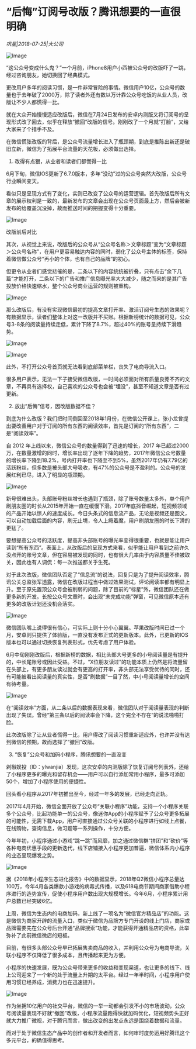 # “后悔”订阅号改版？腾讯想要的一直很明确

*巩星|2018-07-25|大公司*

![Image](http://p3.pstatp.com/large/pgc-image/1532566309313e99d0e3259)

“这公众号变成什么鬼？”一个月前，iPhone8用户小西被公众号的改版吓了一跳，经过咨询朋友，她切换回了经典模式。

更改用户多年的阅读习惯，是一件非常冒险的事情。微信用户10亿，公众号的数量也于去年破了2000万，除了读者外还有数以万计靠公众号吃饭的从业人员，改版让不少人都慌得一比。

就在大众开始慢慢适应改版后，微信在7月24日发布的安卓内测版又将订阅号的呈现形式改了回去，似乎在释放“撤回”改版的信号。刚刚改了一个月就“打脸”，又给大家来了个措手不及。

在微信慌张改版的背后，是公众号流量增长进入了瓶颈期，到底是推陈出新还是破旧立新，微信为了拓展平台流量的天花板，必须做出选择。

1. 改得有点狠，从业者和读者们都慌得一比

6月下旬，微信IOS更新了6.7.0版本，多年“没动”过的公众号突然大改版，公众号行业瞬间变天。

看似只是呈现方式有了变化，实则已改变了公众号的运营逻辑。首先改版后所有文章的展示权利是一致的，最新发布的文章会出现在公众号页面最上方，然后会被新发布的给覆盖沉没掉，故而推送时间的把握变得十分重要。

![Image](http://p3.pstatp.com/large/pgc-image/1532566287486386dc55068)

改版前后对比

其次，从视觉上来说，改版后的公众号从“公众号名称＞文章标题”变为“文章标题＞公众号名称”，在用户更容易触达内容的同时，弱化了公众号主体的标签，保持着微信做公众号“再小的个体，也有自己的品牌”的初心。

但更令从业者们感觉悲催的是，二条以下的内容统统被折叠，只有点击“余下几篇”才能打开，二条以下的广告和推广信息曝光率大大减少，随之而来的是其广告投放价格快速缩水，整个公众号商业运营的规则被重构。

![Image](http://p3.pstatp.com/large/pgc-image/1532566287277a7c8329fe0)

那么改版后，有没有实现微信最初的提高文章打开率、激活订阅号生态的效果呢？有数据显示，读者们整体上对这一改版并不买账。根据新榜统计的数据可见，公众号3-8条的阅读量持续走低，累计下降了8.7%，超过40%的账号呈持续下滑趋势。

![Image](http://p3.pstatp.com/large/pgc-image/153256628728682f1013bfd)

![Image](http://p1.pstatp.com/large/pgc-image/15325662872830170ed36f0)

此外，不打开公众号首页就无法看到底部菜单栏，丧失了电商导流入口。

很多用户表示，无法一下子接受微信改版，一时间必须面对所有质量良莠不齐的文章，不再具有选择权，自己喜欢的公众号也会被“埋没”，甚至不知道文章是否有过更新。

2. 放出“后悔”信号，因改版数据不佳？

到底为什么改版？我们把时间倒回至2018年1月份，在微信公开课上，张小龙曾提出要改善用户对于订阅的所有东西的阅读效率，首先是订阅的“所有东西”，二是“阅读效率”。

自 2012 年上线以来，微信公众号的数量得到了迅速的增长，2017 年已超过2000万，在数量激增的同时，增长率出现了逐年下降的趋势，2017年微信公众号数量的增长率下降到18.2%，号内打开率也下降至不到5%，虽然2017年仍有7.79亿的活跃粉丝，但多数是被头部大号吸收，有47%的公众号是不盈利的。公众号的发展红利已尽，进入了明显的瓶颈期。

![Image](http://p9.pstatp.com/large/pgc-image/1532566287256022ef66595)

新号很难出头，头部账号粉丝增长也遇到了瓶颈，除了账号数量太多外，单个用户刷朋友圈的时长从2015年开始一直在缓慢下滑。2017年底抖音崛起，短视频领域的产品开始以惊人的速度成长。今日头条式的信息流产品，无论是视频还是图文，可以自动加载后面的内容，刷无止境，令人上瘾着魔，用户刷朋友圈的时长下滑的更猛了。

要想提高公众号的活跃度，提高非头部账号的曝光率变得很重要，也就是能让用户读到“所有东西”。表面上，从改版后的呈现方式来看，似乎能让用户看到之前许久没点开的账号文章，但在容易被发现的同时，也有很大几率由于内容质量不佳被取关，因此也有人调侃：每一次推送都关乎生死。

对于此次改版，微信团队否定了“信息流”的说法，回复只是为了提升阅读效率，腾讯公关总监张军透露，微信在改版过程当中做过效果测试，评论阅读率都有明显上升。至于原先置顶公众号会被削弱的问题，除了目前的“标星”外，微信团队还在做更多新的开发。长按公众号文章时，会出现“未完成功能”弹窗，可见微信原本还有更多的改版计划还没机会落实。

![Image](http://p3.pstatp.com/large/pgc-image/153256628756751220a9ecb)

微信团队嘴上说得很有信心，可实际上则十分小心翼翼。苹果改版时间已过一个月，安卓则只提供了体验版，一直没有发布正式的更新版本。此外，已更新的IOS版本也可以通过切换恢复列表形式，优先考虑了用户体验。

6月中旬刚刚改版后，根据新榜的数据，相比头部大号更多的小号阅读量是有提升的，中长尾账号或因此受益。不过，“X位朋友读过”的功能本质上仍然是将流量留在头部上，有更多朋友读过就会有更高的打开率，非头部无法享受优待的同时，还有可能被看出阅读量的真实性，是否“刷数据”一目了然，中小号阅读量增长的空间有待考量。

![Image](http://p9.pstatp.com/large/pgc-image/1532566287568d50cb40ac0)

在“阅读效率”方面，从二条以后的数据表现来看，微信团队对于阅读量表现的判断出现了失误。曾经“第三条以后的阅读率会下降，这个完全不存在”的说法啪啪打脸。

此次改版除了让从业者慌得一比，用户得改了阅读习惯重新适应外，也许并没有达到微信的预期，故而选择了“撤回”改版。

3. “恢复”公众号和加码小程序，腾讯想要的一直没变

剁椒娱投（ID：ylwanjia）发现，这次安卓的内测版除了恢复订阅号列表外，还给了小程序更多的曝光和留存机会——用户可以自行添加常用小程序，最多可添加50个，增加了小程序使用的便捷性。

回头看小程序从2017年初推出至今，经过一年多的发展，已经走向正轨。

2017年4月开始，微信全面开放了公众号“关联小程序”功能，支持一个小程序关联多个公众号，比起功能单一的公众号，像迷你App的小程序赋予了公众号更多拓展的可能性，无需下载App，用户可直接通过公众号关联的小程序进行如线上点餐，在线购物，查询信息，做习题等一系列操作，十分方便。

今年年初，小程序通过小游戏“跳一跳”而风靡，加之通过微信群“拼团”和“砍价”等各种电商优惠手段的更新迭代，线下店铺接入小程序更加普遍，微信体系内小程序的业态呈现爆发之势。

![Image](http://p3.pstatp.com/large/pgc-image/15325662876031680077819)

据《2018年小程序生态进化报告》中的数据显示，2018年Q2微信小程序总量达100万，今年4月各类爆款小游戏的病毒式传播，以及618电商节期间商家借助小程序进行的造势宣传，促使小程序用户数出现大规模增长。今年6月，小程序累计用户总数已经突破6亿。

上周，微信为生态内的电商加码，新上线了一项名为“微信官方精品店”的功能。这是微信为商家开辟的流量入口，类似于微信为品牌方专门开设的线上门店，商家或品牌需要先在公众号后台开通“品牌搜索”功能，才能获得开通精品店的资格，此举弥补了此前微信微店的短板。

目前，有很多头部公众号早已拓展售卖商品的收入，并利用公众号为电商导流，关联小程序不仅降低了很多成本，且传播起来更为方便。

小程序的快速发展，既为公众号带来更多的收益和变现渠道，也让更多的线下、线上公司迎来了一个新的处于流量上升期的太平台。经过一年半时间，小程序用户使用习惯已经养成，消费力也在迅速提升。

![Image](http://p1.pstatp.com/large/pgc-image/1532566287693ba7013b7ae)

作为坐拥10亿用户的社交平台，微信的一举一动都会引发不小的市场波动，公众号阅读量表现不好就“撤回”改版，小程序流量跑得快就加码优化，短视频势头正好就大力推广微视，对于腾讯而言，做出改变的出发点永远是围绕着数据和流量。

而对于处于微信生态产品中的创作者和开发者而言，如何审时度势运用好腾讯这个多元平台，的确值得思考。

